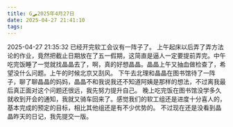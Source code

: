 ```yaml
---
title: G🛹2025年4月27日
date: 2025-04-27 21:41:10
tags:
---
```


2025-04-27 21:35:32
已经开完软工会议有一阵子了。
上午起床以后弄了弄方法论的作业，竟然把截止日期放在了五一假期，这简直是逼人一定要提前弄完。中午吃完饭睡了一觉就找晶晶去了，啊，真的好想晶晶。晶晶上午又抽血做检查了，希望没什么问题。上午的时候北京又刮风。
下午去北理和晶晶在图书馆待了一阵子，聊了聊晶晶的妈妈，晶晶不和我说我还不知道阿姨是那样的想法，不过离我最后真正面对这个问题还很远，我先努力提升自己。
晚上吃完饭在图书馆没学多久就收到开会的通知，我就又骑车回来了。感觉我们的软工组还是进度十分喜人的，基本完成的预定的目标，相比其他组还是有不少优势的。
不过现在还是没看到晶晶昨天的日记，我先提交一版。
